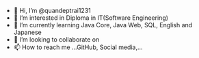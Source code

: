 - 👋 Hi, I’m @quandeptrai1231
- 👀 I’m interested in Diploma in IT(Software Engineering)
- 🌱 I’m currently learning Java Core, Java Web, SQL, English and Japanese
- 💞️ I’m looking to collaborate on 
- 📫 How to reach me ...GitHub, Social media,...

<!---
quandeptrai1231/quandeptrai1231 is a ✨ special ✨ repository because its `README.md` (this file) appears on your GitHub profile.
You can click the Preview link to take a look at your changes.
--->
